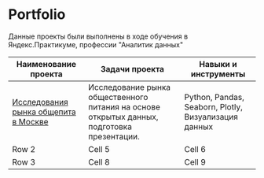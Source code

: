 # Portfolio
Данные проекты были выполнены в ходе обучения в Яндекс.Практикуме, профессии "Аналитик данных"

| Наименование проекта | Задачи проекта | Навыки и инструменты |
|----------|----------|----------|
| [Исследования рынка общепита в Москве](https:) | Исследование рынка общественного питания на основе открытых данных, подготовка презентации. | Python, Pandas, Seaborn, Plotly, Визуализация данных  |
| Row 2    | Cell 5   | Cell 6   |
| Row 3    | Cell 8   | Cell 9   |
